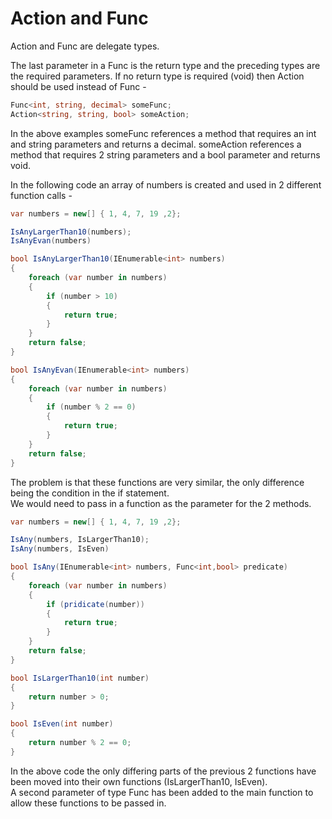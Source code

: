 # Action and Func

Action and Func are delegate types.

The last parameter in a Func is the return type and the preceding types are the required parameters.
If no return type is required (void) then Action should be used instead of Func -

```C#
Func<int, string, decimal> someFunc;
Action<string, string, bool> someAction;
```

In the above examples someFunc references a method that requires an int and string parameters and returns a decimal.
someAction references a method that requires 2 string parameters and a bool parameter and returns void.

In the following code an array of numbers is created and used in 2 different function calls -

```C#
var numbers = new[] { 1, 4, 7, 19 ,2};

IsAnyLargerThan10(numbers);
IsAnyEvan(numbers)

bool IsAnyLargerThan10(IEnumerable<int> numbers)
{
    foreach (var number in numbers)
    {
        if (number > 10)
        {
            return true;
        }
    }
    return false;
}

bool IsAnyEvan(IEnumerable<int> numbers)
{
    foreach (var number in numbers)
    {
        if (number % 2 == 0)
        {
            return true;
        }
    }
    return false;
}
```

The problem is that these functions are very similar, the only difference being the condition
in the if statement.  
We would need to pass in a function as the parameter for the 2 methods.

```C#
var numbers = new[] { 1, 4, 7, 19 ,2};

IsAny(numbers, IsLargerThan10);
IsAny(numbers, IsEven)

bool IsAny(IEnumerable<int> numbers, Func<int,bool> predicate)
{
    foreach (var number in numbers)
    {
        if (pridicate(number))
        {
            return true;
        }
    }
    return false;
}

bool IsLargerThan10(int number)
{
    return number > 0;
}

bool IsEven(int number)
{
    return number % 2 == 0;
}
```

In the above code the only differing parts of the previous 2 functions have been moved into their
own functions (IsLargerThan10, IsEven).  
A second parameter of type Func has been added to the main function to allow these functions to be passed in.